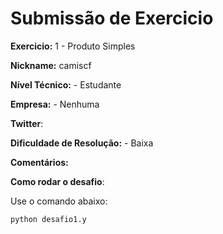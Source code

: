# Submissão de Exercicio

**Exercicio:** 1 - Produto Simples

**Nickname:** camiscf

**Nível Técnico:** - Estudante

**Empresa:** - Nenhuma 

**Twitter**: 

**Dificuldade de Resolução:** - Baixa

**Comentários:** 

**Como rodar o desafio**: 

Use o comando abaixo: 
```bash
python desafio1.y
```